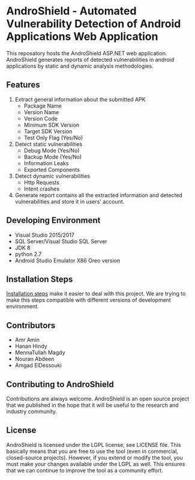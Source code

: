 # AndroShield - Automated Vulnerability Detection of Android Applications Web Application
This reposatory hosts the AndroShield ASP.NET web application. AndroShield generates reports of detected vulnerabilities in android applications by static and dynamic analysis methodologies.

## Features
1. Extract general information about the submitted APK
   - Package Name
   - Version Name
   - Version Code
   - Minimum SDK Version
   - Target SDK Version
   - Test Only Flag (Yes/No)
2. Detect static vulnerabilities
   - Debug Mode (Yes/No)
   - Backup Mode (Yes/No)
   - Information Leaks
   - Exported Components
3. Detect dynamic vulnerabilities
   - Http Requests
   - Intent crashes
4. Generate report contains all the extracted information and detected vulnerabilities and store it in users' account.

## Developing Environment
- Visual Studio 2015/2017
- SQL Server/Visual Studio SQL Server
- JDK 8
- python 2.7
- Android Studio Emulator X86 Oreo version

## Installation Steps
[Installation steps](./droidbotInstallationInstructions/instructions.txt) make it easier to deal with this project. We are trying to make this steps compatible with different versions of development environment.

## Contributors
- Amr Amin
- Hanan Hindy
- MennaTullah Magdy
- Nouran Abdeen
- Amgad ElDessouki

## Contributing to AndroShield
Contributions are always welcome. AndroShield is an open source project that we published in the hope that it will be useful to the research and industry community.

## License
AndroShield is licensed under the LGPL license, see LICENSE file. This basically means that you are free to use the tool (even in commercial, closed-source projects). However, if you extend or modify the tool, you must make your changes available under the LGPL as well. This ensures that we can continue to improve the tool as a community effort.
